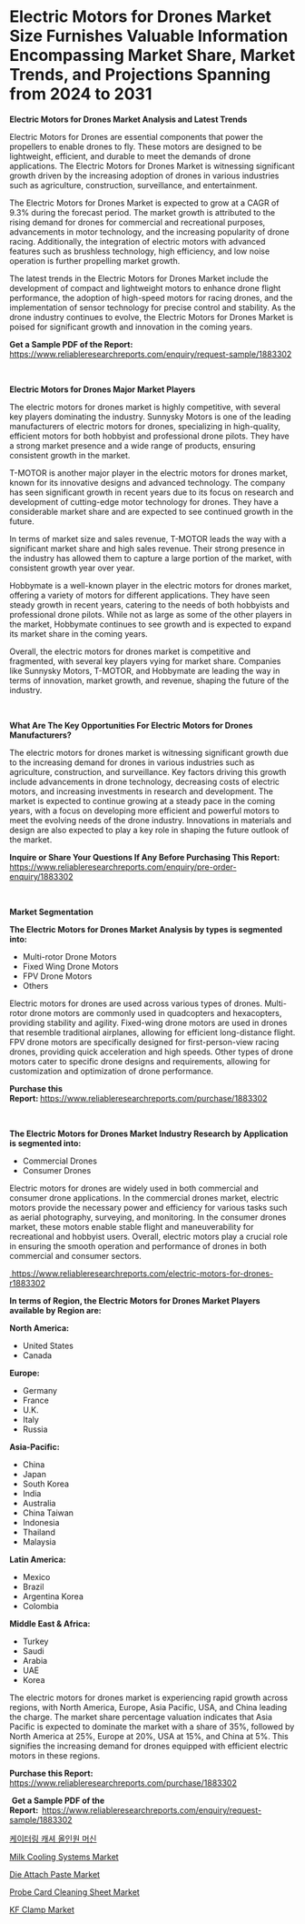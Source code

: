 <p><h1>Electric Motors for Drones Market Size Furnishes Valuable Information Encompassing Market Share, Market Trends, and Projections Spanning from 2024 to 2031</h1></p><p><strong>Electric Motors for Drones Market Analysis and Latest Trends</strong></p>
<p><p>Electric Motors for Drones are essential components that power the propellers to enable drones to fly. These motors are designed to be lightweight, efficient, and durable to meet the demands of drone applications. The Electric Motors for Drones Market is witnessing significant growth driven by the increasing adoption of drones in various industries such as agriculture, construction, surveillance, and entertainment.</p><p>The Electric Motors for Drones Market is expected to grow at a CAGR of 9.3% during the forecast period. The market growth is attributed to the rising demand for drones for commercial and recreational purposes, advancements in motor technology, and the increasing popularity of drone racing. Additionally, the integration of electric motors with advanced features such as brushless technology, high efficiency, and low noise operation is further propelling market growth.</p><p>The latest trends in the Electric Motors for Drones Market include the development of compact and lightweight motors to enhance drone flight performance, the adoption of high-speed motors for racing drones, and the implementation of sensor technology for precise control and stability. As the drone industry continues to evolve, the Electric Motors for Drones Market is poised for significant growth and innovation in the coming years.</p></p>
<p><strong>Get a Sample PDF of the Report:&nbsp;</strong> <a href="https://www.reliableresearchreports.com/enquiry/request-sample/1883302">https://www.reliableresearchreports.com/enquiry/request-sample/1883302</a></p>
<p>&nbsp;</p>
<p><strong>Electric Motors for Drones Major Market Players</strong></p>
<p><p>The electric motors for drones market is highly competitive, with several key players dominating the industry. Sunnysky Motors is one of the leading manufacturers of electric motors for drones, specializing in high-quality, efficient motors for both hobbyist and professional drone pilots. They have a strong market presence and a wide range of products, ensuring consistent growth in the market.</p><p>T-MOTOR is another major player in the electric motors for drones market, known for its innovative designs and advanced technology. The company has seen significant growth in recent years due to its focus on research and development of cutting-edge motor technology for drones. They have a considerable market share and are expected to see continued growth in the future.</p><p>In terms of market size and sales revenue, T-MOTOR leads the way with a significant market share and high sales revenue. Their strong presence in the industry has allowed them to capture a large portion of the market, with consistent growth year over year.</p><p>Hobbymate is a well-known player in the electric motors for drones market, offering a variety of motors for different applications. They have seen steady growth in recent years, catering to the needs of both hobbyists and professional drone pilots. While not as large as some of the other players in the market, Hobbymate continues to see growth and is expected to expand its market share in the coming years.</p><p>Overall, the electric motors for drones market is competitive and fragmented, with several key players vying for market share. Companies like Sunnysky Motors, T-MOTOR, and Hobbymate are leading the way in terms of innovation, market growth, and revenue, shaping the future of the industry.</p></p>
<p>&nbsp;</p>
<p><strong>What Are The Key Opportunities For Electric Motors for Drones Manufacturers?</strong></p>
<p><p>The electric motors for drones market is witnessing significant growth due to the increasing demand for drones in various industries such as agriculture, construction, and surveillance. Key factors driving this growth include advancements in drone technology, decreasing costs of electric motors, and increasing investments in research and development. The market is expected to continue growing at a steady pace in the coming years, with a focus on developing more efficient and powerful motors to meet the evolving needs of the drone industry. Innovations in materials and design are also expected to play a key role in shaping the future outlook of the market.</p></p>
<p><strong>Inquire or Share Your Questions If Any Before Purchasing This Report:</strong> <a href="https://www.reliableresearchreports.com/enquiry/pre-order-enquiry/1883302">https://www.reliableresearchreports.com/enquiry/pre-order-enquiry/1883302</a></p>
<p>&nbsp;</p>
<p><strong>Market Segmentation</strong></p>
<p><strong>The Electric Motors for Drones Market Analysis by types is segmented into:</strong></p>
<p><ul><li>Multi-rotor Drone Motors</li><li>Fixed Wing Drone Motors</li><li>FPV Drone Motors</li><li>Others</li></ul></p>
<p><p>Electric motors for drones are used across various types of drones. Multi-rotor drone motors are commonly used in quadcopters and hexacopters, providing stability and agility. Fixed-wing drone motors are used in drones that resemble traditional airplanes, allowing for efficient long-distance flight. FPV drone motors are specifically designed for first-person-view racing drones, providing quick acceleration and high speeds. Other types of drone motors cater to specific drone designs and requirements, allowing for customization and optimization of drone performance.</p></p>
<p><strong>Purchase this Report:&nbsp;</strong><a href="https://www.reliableresearchreports.com/purchase/1883302">https://www.reliableresearchreports.com/purchase/1883302</a></p>
<p>&nbsp;</p>
<p><strong>The Electric Motors for Drones Market Industry Research by Application is segmented into:</strong></p>
<p><ul><li>Commercial Drones</li><li>Consumer Drones</li></ul></p>
<p><p>Electric motors for drones are widely used in both commercial and consumer drone applications. In the commercial drones market, electric motors provide the necessary power and efficiency for various tasks such as aerial photography, surveying, and monitoring. In the consumer drones market, these motors enable stable flight and maneuverability for recreational and hobbyist users. Overall, electric motors play a crucial role in ensuring the smooth operation and performance of drones in both commercial and consumer sectors.</p></p>
<p><a href="https://www.reliableresearchreports.com/electric-motors-for-drones-r1883302">&nbsp;https://www.reliableresearchreports.com/electric-motors-for-drones-r1883302</a></p>
<p><strong>In terms of Region, the Electric Motors for Drones Market Players available by Region are:</strong></p>
<p>
    <p> <strong> North America: </strong>
        <ul>
            <li>United States</li>
            <li>Canada</li>
        </ul>
        </p> 
    <p> <strong> Europe: </strong>
        <ul>
            <li>Germany</li>
            <li>France</li>
            <li>U.K.</li>
            <li>Italy</li>
            <li>Russia</li>
        </ul>
        </p> 
    <p> <strong> Asia-Pacific: </strong>
        <ul>
            <li>China</li>
            <li>Japan</li>
            <li>South Korea</li>
            <li>India</li>
            <li>Australia</li>
            <li>China Taiwan</li>
            <li>Indonesia</li>
            <li>Thailand</li>
            <li>Malaysia</li>
        </ul>
        </p> 
    <p> <strong> Latin America: </strong>
        <ul>
            <li>Mexico</li>
            <li>Brazil</li>
            <li>Argentina Korea</li>
            <li>Colombia</li>
        </ul>
        </p> 
    <p> <strong> Middle East & Africa: </strong>
        <ul>
            <li>Turkey</li>
            <li>Saudi</li>
            <li>Arabia</li>
            <li>UAE</li>
            <li>Korea</li>
        </ul>
    </p>
    </p>
<p><p>The electric motors for drones market is experiencing rapid growth across regions, with North America, Europe, Asia Pacific, USA, and China leading the charge. The market share percentage valuation indicates that Asia Pacific is expected to dominate the market with a share of 35%, followed by North America at 25%, Europe at 20%, USA at 15%, and China at 5%. This signifies the increasing demand for drones equipped with efficient electric motors in these regions.</p></p>
<p><strong>Purchase this Report: </strong><a href="https://www.reliableresearchreports.com/purchase/1883302">https://www.reliableresearchreports.com/purchase/1883302</a></p>
<p>&nbsp;<strong>Get a Sample PDF of the Report:&nbsp;&nbsp;</strong><a href="https://www.reliableresearchreports.com/enquiry/request-sample/1883302">https://www.reliableresearchreports.com/enquiry/request-sample/1883302</a></p>
<p><strong></strong></p>
<p><p><a href="https://github.com/ROBERTS65DAVID/Market-Research-Report-List-1/blob/main/1959374172740.md">케이터링 캐셔 올인원 머신</a></p><p><a href="https://github.com/luckyshygirl/Market-Research-Report-List-5/blob/main/milk-cooling-systems-market.md">Milk Cooling Systems Market</a></p><p><a href="https://www.linkedin.com/pulse/global-die-attach-paste-market-trends-insights-growth-opportunities-xqzef?trackingId=LZUufq37e%2BhwcMgfMq7qaA%3D%3D">Die Attach Paste Market</a></p><p><a href="https://www.linkedin.com/pulse/comprehensive-analysis-global-probe-card-cleaning-sheet-market-wvugf?trackingId=KxZC7bKT70aSv3faE8DVPA%3D%3D">Probe Card Cleaning Sheet Market</a></p><p><a href="https://github.com/markusgodoy/Market-Research-Report-List-4/blob/main/kf-clamp-market.md">KF Clamp Market</a></p></p>